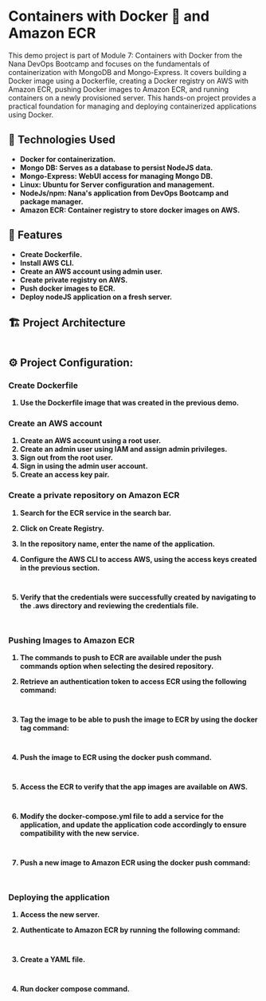 # Containers with Docker 🐳 and Amazon ECR
This demo project is part of Module 7: Containers with Docker from the Nana DevOps Bootcamp and focuses on the fundamentals of containerization with MongoDB and Mongo-Express. It covers building a Docker image using a Dockerfile, creating a Docker registry on AWS with Amazon ECR, pushing Docker images to Amazon ECR, and running containers on a newly provisioned server. This hands-on project provides a practical foundation for managing and deploying containerized applications using Docker.

## 🚀 Technologies Used

- <b>Docker for containerization.</b>
- <b>Mongo DB: Serves as a database to persist NodeJS data.</b>
- <b>Mongo-Express: WebUI access for managing Mongo DB.</b>
- <b>Linux: Ubuntu for Server configuration and management.</b>
- <b>NodeJs/npm: Nana's application from DevOps Bootcamp and package manager.</b>
- <b>Amazon ECR: Container registry to store docker images on AWS.</b>


## 🎯 Features

- <b>Create Dockerfile.</b>
- <b>Install AWS CLI.<b>
- <b>Create an AWS account using admin user.<b>
- <b>Create private registry on AWS.</b>
- <b>Push docker images to ECR.</b>
- <b>Deploy nodeJS application on a fresh server.</b>


## 🏗 Project Architecture

<img src=""/>

## ⚙️ Project Configuration:

### Create Dockerfile
1. Use the Dockerfile image that was created in the previous demo.

### Create an AWS account
1. Create an AWS account using a root user.
2. Create an admin user using IAM and assign admin privileges.
   <img src=""/>
4. Sign out from the root user.
5. Sign in using the admin user account.
6. Create an access key pair.
   <img src=""/>


### Create a private repository on Amazon ECR
1. Search for the ECR service in the search bar.
2. Click on Create Registry.
4. In the repository name, enter the name of the application.
   <img src=""/>
6. Configure the AWS CLI to access AWS, using the access keys created in the previous section.

   ```bash
   ```

   <img src=""/>
   
8. Verify that the credentials were successfully created by navigating to the .aws directory and reviewing the credentials file.

   ```bash
   ```
   <img src=""/>

### Pushing Images to Amazon ECR
1. The commands to push to ECR are available under the push commands option when selecting the desired repository.
   <img src=""/>
3. Retrieve an authentication token to access ECR using the following command:

    ```bash
   ```
   <img src=""/>
   
5. Tag the image to be able to push the image to ECR by using the docker tag command:

   ```bash
   ```

   <img src=""/>
   
7. Push the image to ECR using the docker push command.

   ```bash
   ```

   <img src=""/>
   
9. Access the ECR to verify that the app images are available on AWS.

   ```bash
   ```

   <img src=""/>
   
11. Modify the docker-compose.yml file to add a service for the application, and update the application code accordingly to ensure compatibility with the new service.

    ```bash
    ```
    <img src=""/>
    
13. Push a new image to Amazon ECR using the docker push command:

    ```bash
    ```
    <img src=""/>

### Deploying the application
1. Access the new server.
2. Authenticate to Amazon ECR by running the following command:

   ```bash
   ```

   <img src=""/>
   
4. Create a YAML file.

   ```bash
   ```

   <img src=""/>
   
6. Run docker compose command.

   ```bash
   ```
     
   <img src=""/>

